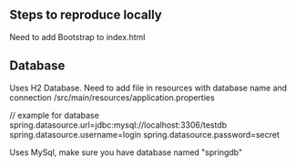 
## Steps to reproduce locally
Need to add Bootstrap to index.html

## Database
Uses H2 Database.
Need to add file in resources with database name and connection
/src/main/resources/application.properties

// example for database
spring.datasource.url=jdbc:mysql://localhost:3306/testdb
spring.datasource.username=login
spring.datasource.password=secret

Uses MySql, make sure you have database named "springdb"

